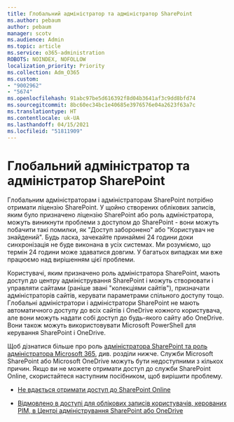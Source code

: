 ```yaml
---
title: Глобальний адміністратор та адміністратор SharePoint
ms.author: pebaum
author: pebaum
manager: scotv
ms.audience: Admin
ms.topic: article
ms.service: o365-administration
ROBOTS: NOINDEX, NOFOLLOW
localization_priority: Priority
ms.collection: Adm_O365
ms.custom:
- "9002962"
- "5674"
ms.openlocfilehash: 91abc97be5d616392f8d04b3641af3c9dd8bfd74
ms.sourcegitcommit: 8bc60ec34bc1e40685e3976576e04a2623f63a7c
ms.translationtype: HT
ms.contentlocale: uk-UA
ms.lasthandoff: 04/15/2021
ms.locfileid: "51811909"
---
```

# <a name="global-and-sharepoint-admin"></a>Глобальний адміністратор та адміністратор SharePoint

Глобальним адміністраторам і адміністраторам SharePoint потрібно отримати ліцензію SharePoint. У щойно створених облікових записів, яким було призначено ліцензію SharePoint або роль адміністратора, можуть виникнути проблеми з доступом до SharePoint - вони можуть побачити такі помилки, як "Доступ заборонено" або "Користувач не знайдений". Будь ласка, зачекайте принаймні 24 години доки синхронізація не буде виконана в усіх системах. Ми розуміємо, що термін 24 години може здаватися довгим. У багатьох випадках ми вже працюємо над вирішенням цієї проблеми.

Користувачі, яким призначено роль адміністратора SharePoint, мають доступ до центру адміністрування SharePoint і можуть створювати і управляти сайтами (раніше звані "колекціями сайтів"), призначати адміністраторів сайтів, керувати параметрами спільного доступу тощо. Глобальні адміністратори і адміністратори SharePoint не мають автоматичного доступу до всіх сайтів і OneDrive кожного користувача, але вони можуть надати собі доступ до будь-якого сайту або OneDrive. Вони також можуть використовувати Microsoft PowerShell для керування SharePoint і OneDrive.

Щоб дізнатися більше про роль [адміністратора SharePoint та роль адміністратора Microsoft 365](https://docs.microsoft.com/sharepoint/sharepoint-admin-role), див. розділи нижче.
Служби Microsoft SharePoint або Microsoft OneDrive можуть бути недоступними з кількох причин. Якщо ви не можете отримати доступ до служби SharePoint Online, скористайтеся наступним посібником, щоб вирішити проблему.

- [Не вдається отримати доступ до SharePoint Online](https://docs.microsoft.com/sharepoint/troubleshoot/sharing-and-permissions/sharepoint-online-inaccessible)

- [Відмовлено в доступі для облікових записів користувачів, керованих PIM, в Центрі адміністрування SharePoint або OneDrive](https://docs.microsoft.com/sharepoint/troubleshoot/administration/access-denied-to-pim-user-accounts)